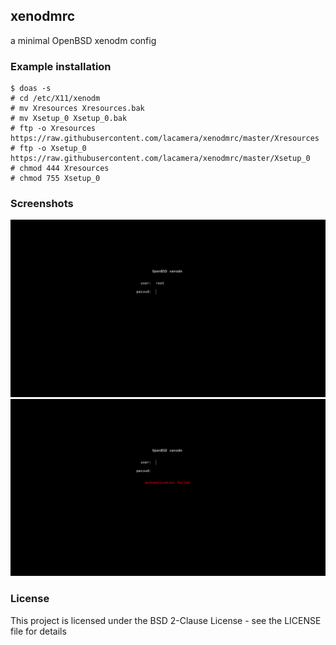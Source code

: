 ## xenodmrc
 a minimal OpenBSD xenodm config 
### Example installation
```
$ doas -s
# cd /etc/X11/xenodm
# mv Xresources Xresources.bak
# mv Xsetup_0 Xsetup_0.bak
# ftp -o Xresources https://raw.githubusercontent.com/lacamera/xenodmrc/master/Xresources  
# ftp -o Xsetup_0 https://raw.githubusercontent.com/lacamera/xenodmrc/master/Xsetup_0 
# chmod 444 Xresources
# chmod 755 Xsetup_0
```
### Screenshots
![](screen0.png)
![](screen1.png)
### License
This project is licensed under the BSD 2-Clause License - see the LICENSE file for details
